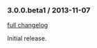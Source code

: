 ### 3.0.0.beta1 / 2013-11-07
[full changelog](https://github.com/rspec/rspec-support/compare/0dc12d1bdbbacc757a9989f8c09cd08ef3a4837e...v3.0.0.beta1)

Initial release.

